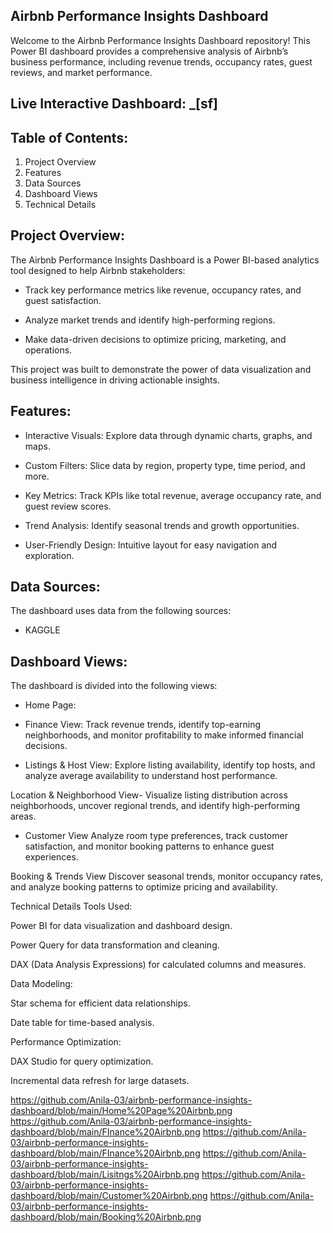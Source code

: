 ## Airbnb Performance Insights Dashboard
Welcome to the Airbnb Performance Insights Dashboard repository! This Power BI dashboard provides a comprehensive analysis of Airbnb’s business performance, including revenue trends, occupancy rates, guest reviews, and market performance.

## Live Interactive Dashboard: _[sf]

## Table of Contents:
1. Project Overview
2. Features
3. Data Sources
4. Dashboard Views
5. Technical Details

## Project Overview:
The Airbnb Performance Insights Dashboard is a Power BI-based analytics tool designed to help Airbnb stakeholders:

- Track key performance metrics like revenue, occupancy rates, and guest satisfaction.

- Analyze market trends and identify high-performing regions.

- Make data-driven decisions to optimize pricing, marketing, and operations.

This project was built to demonstrate the power of data visualization and business intelligence in driving actionable insights.

## Features:
- Interactive Visuals: Explore data through dynamic charts, graphs, and maps.

- Custom Filters: Slice data by region, property type, time period, and more.

- Key Metrics: Track KPIs like total revenue, average occupancy rate, and guest review scores.

- Trend Analysis: Identify seasonal trends and growth opportunities.

- User-Friendly Design: Intuitive layout for easy navigation and exploration.

## Data Sources:
The dashboard uses data from the following sources:

- KAGGLE

## Dashboard Views:
The dashboard is divided into the following views:

- Home Page:
- Finance View:
Track revenue trends, identify top-earning neighborhoods, and monitor profitability to make informed financial decisions.

- Listings & Host View:
Explore listing availability, identify top hosts, and analyze average availability to understand host performance.

Location & Neighborhood View-
Visualize listing distribution across neighborhoods, uncover regional trends, and identify high-performing areas.

- Customer View
Analyze room type preferences, track customer satisfaction, and monitor booking patterns to enhance guest experiences.

Booking & Trends View
Discover seasonal trends, monitor occupancy rates, and analyze booking patterns to optimize pricing and availability.

Technical Details
Tools Used:

Power BI for data visualization and dashboard design.

Power Query for data transformation and cleaning.

DAX (Data Analysis Expressions) for calculated columns and measures.

Data Modeling:

Star schema for efficient data relationships.

Date table for time-based analysis.

Performance Optimization:

DAX Studio for query optimization.

Incremental data refresh for large datasets.

https://github.com/Anila-03/airbnb-performance-insights-dashboard/blob/main/Home%20Page%20Airbnb.png
https://github.com/Anila-03/airbnb-performance-insights-dashboard/blob/main/FInance%20Airbnb.png
https://github.com/Anila-03/airbnb-performance-insights-dashboard/blob/main/FInance%20Airbnb.png
https://github.com/Anila-03/airbnb-performance-insights-dashboard/blob/main/Lisitngs%20Airbnb.png
https://github.com/Anila-03/airbnb-performance-insights-dashboard/blob/main/Customer%20Airbnb.png
https://github.com/Anila-03/airbnb-performance-insights-dashboard/blob/main/Booking%20Airbnb.png

